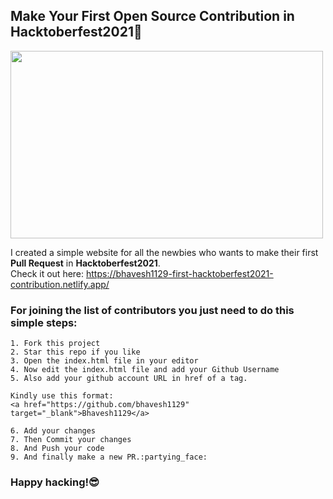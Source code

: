 ## Make Your First Open Source Contribution in Hacktoberfest2021:rocket:

<img src="https://github.com/bhavesh1129/First-Hacktoberfest2021-Contribution/blob/main/img/logo.svg" height="300px" width="500px"></img>

I created a simple website for all the newbies who wants to make their first **Pull Request** in **Hacktoberfest2021**. <br/>
Check it out here: https://bhavesh1129-first-hacktoberfest2021-contribution.netlify.app/

### For joining the list of contributors you just need to do this simple steps:
```
1. Fork this project
2. Star this repo if you like
3. Open the index.html file in your editor
4. Now edit the index.html file and add your Github Username
5. Also add your github account URL in href of a tag.

Kindly use this format:
<a href="https://github.com/bhavesh1129" target="_blank">Bhavesh1129</a>

6. Add your changes
7. Then Commit your changes
8. And Push your code
9. And finally make a new PR.:partying_face:
```

### Happy hacking!:sunglasses:
